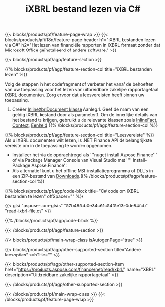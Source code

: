 ﻿---
title: iXBRL bestand lezen via C#
description: Voorbeeldcode voor het lezen van iXBRL bestanden. Gebruik API voorbeeldcode om batch iXBRL-bestanden te lezen binnen .NET gebaseerde applicaties. 
url: /nl/net/read/ixbrl/
family: finance
platformtag: net
feature: read
informat: iXBRL
outformat: 
otherformats: 
---
{{< blocks/products/pf/feature-page-wrap >}}
{{< blocks/products/pf/i18n/feature-page-header h1="iXBRL bestanden lezen via C#" h2="Het lezen van financiële rapporten in iXBRL formaat zonder dat Microsoft Office geïnstalleerd of andere software." >}}

{{< blocks/products/pf/agp/feature-section >}}

{{% blocks/products/pf/agp/feature-section-col title="iXBRL bestanden lezen" %}}

Volg de stappen in het codefragment of verbeter het vanaf de behoeften van uw toepassing voor het lezen van uitbreidbare zakelijke rapportagetaal iXBRL documenten. Zorg ervoor dat u leesvereisten heeft binnen uw toepassing.

1. Creëer [InlineXbrlDocument klasse](https://apireference.aspose.com/finance/net/aspose.finance.xbrl.inline/inlinexbrldocument) Aanleg.1. Geef de naam van een geldig iXBRL bestand door als parameter.1. Om de innerlijke details van het bestand te krijgen, gebruikt u de relevante klassen zoals [InlineFact](https://apireference.aspose.com/finance/net/aspose.finance.xbrl.inline/inlinefact), [Context](https://apireference.aspose.com/finance/net/aspose.finance.xbrl/context), [Eenheid](https://apireference.aspose.com/finance/net/aspose.finance.xbrl/unit) 
{{% /blocks/products/pf/agp/feature-section-col %}}

{{% blocks/products/pf/agp/feature-section-col title="Leesvereiste" %}}
Als u iXBRL documenten wilt lezen, is .NET Finance API de belangrijkste vereiste om in de toepassing te worden opgenomen. 
- Installeer het via de opdrachtregel als '''nuget install Aspose.Finance''' of via Package Manager Console van Visual Studio met '''' Install-Package Aspose.Finance''.
- Als alternatief kunt u het offline MSI-installatieprogramma of DLL's in een ZIP-bestand van [Downloads](https://downloads.aspose.com/finance/net).{{% /blocks/products/pf/agp/feature-section-col %}}

{{% blocks/products/pf/agp/code-block title="C# code om iXBRL bestanden te lezen" offSpacer="" %}}

{{< gist "aspose-com-gists" "57b485cb0e34c61c54f5e13e0de84fcb" "read-ixbrl-file.cs" >}}

{{% /blocks/products/pf/agp/code-block %}}

{{< /blocks/products/pf/agp/feature-section >}}

{{< blocks/products/pf/main-wrap-class isAutogenPage="true" >}}

{{< blocks/products/pf/agp/other-supported-section title="Andere leesopties" subTitle="" >}}

{{< blocks/products/pf/agp/other-supported-section-item href="https://products.aspose.com/finance/net/read/xbrl/" name="XBRL" description="Uitbreidbare zakelijke rapportagetaal" >}}

{{< /blocks/products/pf/agp/other-supported-section >}}

{{< /blocks/products/pf/main-wrap-class >}}
{{< /blocks/products/pf/feature-page-wrap >}}